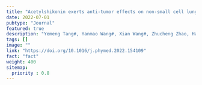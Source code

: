 ```yaml
---
title: "Acetylshikonin exerts anti-tumor effects on non-small cell lung cancer through dual inhibition of STAT3 and EGFR"
date: 2022-07-01
pubtype: "Journal"
featured: true
description: "Yemeng Tang#, Yanmao Wang#, Xian Wang#, Zhucheng Zhao, Haijian Cai, Mengyao Xie, <strong>Xintong Jiang</strong>, Luyao Zhang, Jiayun Cheng, Lehe Yang, Liangxing Wang*, Chengguang Zhao*, Xiaoying Huang*."
tags: []
image: ""
link: "https://doi.org/10.1016/j.phymed.2022.154109"
fact: "fact"
weight: 400
sitemap:
  priority : 0.8
---
```

